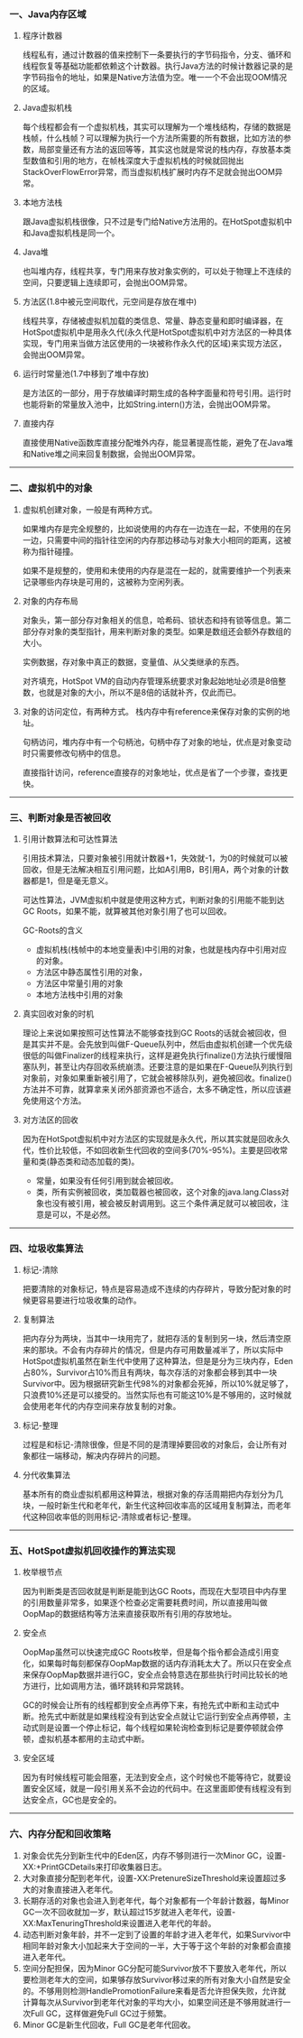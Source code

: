 ### 一、Java内存区域
1. 程序计数器
   
   线程私有，通过计数器的值来控制下一条要执行的字节码指令，分支、循环和线程恢复等基础功能都依赖这个计数器。执行Java方法的时候计数器记录的是字节码指令的地址，如果是Native方法值为空。唯一一个不会出现OOM情况的区域。
2. Java虚拟机栈
   
   每个线程都会有一个虚拟机栈，其实可以理解为一个堆栈结构，存储的数据是栈帧，什么栈帧？可以理解为执行一个方法所需要的所有数据，比如方法的参数，局部变量还有方法的返回等等，其实这也就是常说的栈内存，存放基本类型数值和引用的地方，在帧栈深度大于虚拟机栈的时候就回抛出StackOverFlowError异常，而当虚拟机栈扩展时内存不足就会抛出OOM异常。
3. 本地方法栈
   
   跟Java虚拟机栈很像，只不过是专门给Native方法用的。在HotSpot虚拟机中和Java虚拟机栈是同一个。
4. Java堆
   
   也叫堆内存，线程共享，专门用来存放对象实例的，可以处于物理上不连续的空间，只要逻辑上连续即可，会抛出OOM异常。
5. 方法区(1.8中被元空间取代，元空间是存放在堆中)
   
   线程共享，存储被虚拟机加载的类信息、常量、静态变量和即时编译器，在HotSpot虚拟机中是用永久代(永久代是HotSpot虚拟机中对方法区的一种具体实现，专门用来当做方法区使用的一块被称作永久代的区域)来实现方法区，会抛出OOM异常。
6. 运行时常量池(1.7中移到了堆中存放)
   
   是方法区的一部分，用于存放编译时期生成的各种字面量和符号引用。运行时也能将新的常量放入池中，比如String.intern()方法，会抛出OOM异常。
7. 直接内存
   
   直接使用Native函数库直接分配堆外内存，能显著提高性能，避免了在Java堆和Native堆之间来回复制数据，会抛出OOM异常。

--- 

### 二、虚拟机中的对象
1. 虚拟机创建对象，一般是有两种方式。
   
   如果堆内存是完全规整的，比如说使用的内存在一边连在一起，不使用的在另一边，只需要中间的指针往空闲的内存那边移动与对象大小相同的距离，这被称为指针碰撞。
   
   如果不是规整的，使用和未使用的内存是混在一起的，就需要维护一个列表来记录哪些内存块是可用的，这被称为空闲列表。
2. 对象的内存布局
   
   对象头，第一部分存对象相关的信息，哈希码、锁状态和持有锁等信息。第二部分存对象的类型指针，用来判断对象的类型。如果是数组还会额外存数组的大小。
   
   实例数据，存对象中真正的数据，变量值、从父类继承的东西。
   
   对齐填充，HotSpot VM的自动内存管理系统要求对象起始地址必须是8倍整数，也就是对象的大小，所以不是8倍的话就补齐，仅此而已。
3. 对象的访问定位，有两种方式。
栈内存中有reference来保存对象的实例的地址。
   
   句柄访问，堆内存中有一个句柄池，句柄中存了对象的地址，优点是对象变动时只需要修改句柄中的信息。
   
   直接指针访问，reference直接存的对象地址，优点是省了一个步骤，查找更快。
   
---

### 三、判断对象是否被回收
1. 引用计数算法和可达性算法
   
   引用技术算法，只要对象被引用就计数器+1，失效就-1，为0的时候就可以被回收，但是无法解决相互引用问题，比如A引用B，B引用A，两个对象的计数器都是1，但是毫无意义。
   
   可达性算法，JVM虚拟机中就是使用这种方式，判断对象的引用能不能到达GC Roots，如果不能，就算被其他对象引用了也可以回收。
   
   GC-Roots的含义
   - 虚拟机栈(栈帧中的本地变量表)中引用的对象，也就是栈内存中引用对应的对象。
   - 方法区中静态属性引用的对象，
   - 方法区中常量引用的对象
   - 本地方法栈中引用的对象
2. 真实回收对象的时机

   理论上来说如果按照可达性算法不能够查找到GC Roots的话就会被回收，但是其实并不是。会先放到叫做F-Queue队列中，然后由虚拟机创建一个优先级很低的叫做Finalizer的线程来执行，这样是避免执行finalize()方法执行缓慢阻塞队列，甚至让内存回收系统崩溃。还要注意的是如果在F-Queue队列执行到对象前，对象如果重新被引用了，它就会被移除队列，避免被回收。finalize()方法并不可靠，就算拿来关闭外部资源也不适合，太多不确定性，所以应该避免使用这个方法。
3. 对方法区的回收

   因为在HotSpot虚拟机中对方法区的实现就是永久代，所以其实就是回收永久代，性价比较低，不如回收新生代回收的空间多(70%-95%)。主要是回收常量和类(静态类和动态加载的类)。
   
   - 常量，如果没有任何引用到就会被回收。
   - 类，所有实例被回收，类加载器也被回收，这个对象的java.lang.Class对象也没有被引用，被会被反射调用到。这三个条件满足就可以被回收，注意是可以，不是必然。

---

### 四、垃圾收集算法
1. 标记-清除
   
   把要清除的对象标记，特点是容易造成不连续的内存碎片，导致分配对象的时候更容易要进行垃圾收集的动作。
2. 复制算法
   
   把内存分为两块，当其中一块用完了，就把存活的复制到另一块，然后清空原来的那块。不会有内存碎片的情况，但是内存可用数量减半了，所以实际中HotSpot虚拟机虽然在新生代中使用了这种算法，但是是分为三块内存，Eden占80%，Survivor占10%而且有两块，每次存活的对象都会移到其中一块Survivor中。因为根据研究新生代98%的对象都会死掉，所以10%就足够了，只浪费10%还是可以接受的。当然实际也有可能这10%是不够用的，这时候就会使用老年代的内存空间来存放复制的对象。
3. 标记-整理
   
   过程是和标记-清除很像，但是不同的是清理掉要回收的对象后，会让所有对象都往一端移动，解决内存碎片的问题。
4. 分代收集算法
   
   基本所有的商业虚拟机都用这种算法，根据对象的存活周期把内存划分为几块，一般时新生代和老年代，新生代这种回收率高的区域用复制算法，而老年代这种回收率低的则用标记-清除或者标记-整理。

---

### 五、HotSpot虚拟机回收操作的算法实现
1. 枚举根节点
   
   因为判断类是否回收就是判断是能到达GC Roots，而现在大型项目中内存里的引用数量非常多，如果逐个检查必定需要耗费时间，所以直接用叫做OopMap的数据结构等方法来直接获取所有引用的存放地址。
2. 安全点
   
   OopMap虽然可以快速完成GC Roots枚举，但是每个指令都会造成引用变化，如果每时每刻都保存OopMap数据的话内存消耗太大了。所以只在安全点来保存OopMap数据并进行GC，安全点会特意选在那些执行时间比较长的地方进行，比如调用方法，循环跳转和异常跳转。
   
   GC的时候会让所有的线程都到安全点再停下来，有抢先式中断和主动式中断。抢先式中断就是如果线程没有到达安全点就让它运行到安全点再停顿，主动式则是设置一个停止标记，每个线程如果轮询检查到标记是要停顿就会停顿，虚拟机基本都用的主动式中断。
3. 安全区域
   
   因为有时候线程可能会阻塞，无法到安全点，这个时候也不能等待它，就要设置安全区域，就是一段引用关系不会边的代码中。在这里面即使有线程没有到达安全点，GC也是安全的。

---
 
### 六、内存分配和回收策略
1. 对象会优先分到新生代中的Eden区，内存不够则进行一次Minor GC，设置-XX:+PrintGCDetails来打印收集器日志。
2. 大对象直接分配到老年代，设置-XX:PretenureSizeThreshold来设置超过多大的对象直接进入老年代。
3. 长期存活的对象也会进入到老年代，每个对象都有一个年龄计数器，每Minor GC一次不回收就加一岁，默认超过15岁就进入老年代，设置-XX:MaxTenuringThreshold来设置进入老年代的年龄。
4. 动态判断对象年龄，并不一定到了设置的年龄才进入老年代，如果Survivor中相同年龄对象大小加起来大于空间的一半，大于等于这个年龄的对象都会直接进入老年代。
5. 空间分配担保，因为Minor GC分配可能Survivor放不下要放入老年代，所以要检测老年大的空间，如果够存放Survivor移过来的所有对象大小自然是安全的。不够用则检测HandlePromotionFailure来看是否允许担保失败，允许就计算每次从Survivor到老年代对象的平均大小，如果空间还是不够用就进行一次Full GC，这样做避免Full GC过于频繁。
6. Minor GC是新生代回收，Full GC是老年代回收。
